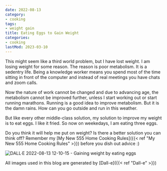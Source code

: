 ```yaml
---
date: 2022-08-13
category:
- cooking
tags:
- weight gain
title: Eating Eggs to Gain Weight
categories:
- cooking
lastMod: 2023-03-10
---
```

This might seem like a third world problem, but I  have lost weight. I am losing weight for some reason. The reason is poor metabolism. It is a sedentry life. Being a knowledge worker means you spend most of the time sitting in front of the computer and instead of real meetings you have chats and zoom calls.

Now the nature of work cannot be changed and due to advancing age, the metabolism cannot be improved further, unless I start working out or start running marathons. Running is a good idea to improve metabolism. But it is the damn rains. How can you go outside and run in this weather.

But like every other middle-class solution, my solution to improve my weight is to eat eggs. I like it fried. So now on weekedays, I am eating three eggs.

Do you think it will help me put on weight? Is there a better solution you can think off? Remember my [My New 555 Home Cooking Rules]({{< ref "My New 555 Home Cooking Rules" >}}) before you dish out advice :)

![DALL·E 2022-08-13 12-10-15 - Gaining weight by eating eggs](https://mataroa.blog/images/c5b5bb28.png)

All images used in this blog are generated by [Dall-e]({{< ref "Dall-e" >}})



